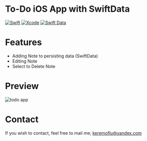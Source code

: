 # To-Do iOS App with SwiftData

[![Swift](https://img.shields.io/badge/Swift-5-FF995A?labelColor=868686&style=flat&link=https://www.swift.org/)](https://www.swift.org/)
[![Xcode](https://img.shields.io/badge/Xcode-3D8ED9?style=flat&link=https://developer.apple.com/xcode//)](https://developer.apple.com/xcode/)
[![Swift Data](https://img.shields.io/badge/Swift%20Data-B8C3CC?style=flat&link=https://developer.apple.com/documentation/swiftdata)](https://developer.apple.com/documentation/swiftdata)


# Features
* Adding Note to persisting data (SwiftData)
* Editing Note
* Select to Delete Note

# Preview
![todo app](https://github.com/keremoflu/To-Do-App-Example-with-SwiftData/assets/4960295/4bf5ed3d-0e18-42db-81d5-ca7140824b73)

# Contact
If you wish to contact, feel free to mail me; keremoflu@yandex.com
